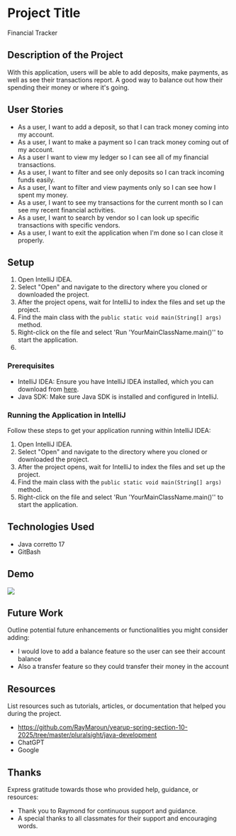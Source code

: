 # Project Title
Financial Tracker

## Description of the Project

With this application, users will be able to add deposits, make payments, as well as see their transactions report. A good way to balance out how their spending their money or where it's going.


## User Stories

- As a user, I want to add a deposit, so that I can track money coming into my account.
- As a user, I want to make a payment so I can track money coming out of my account.
- As a user I want to view my ledger so I can see all of my financial transactions.
- As a user, I want to filter and see only deposits so I can track incoming funds easily.
- As a user, I want to filter and view payments only so I can see how I spent my money.
- As a user, I want to see my transactions for the current month so I can see my recent financial activities.
- As a user, I want to search by vendor so I can look up specific transactions with specific vendors.
- As a user, I want to exit the application when I'm done so I can close it properly.

## Setup

1. Open IntelliJ IDEA.
2. Select "Open" and navigate to the directory where you cloned or downloaded the project.
3. After the project opens, wait for IntelliJ to index the files and set up the project.
4. Find the main class with the `public static void main(String[] args)` method.
5. Right-click on the file and select 'Run 'YourMainClassName.main()'' to start the application.
6. 
### Prerequisites

- IntelliJ IDEA: Ensure you have IntelliJ IDEA installed, which you can download from [here](https://www.jetbrains.com/idea/download/).
- Java SDK: Make sure Java SDK is installed and configured in IntelliJ.

### Running the Application in IntelliJ

Follow these steps to get your application running within IntelliJ IDEA:

1. Open IntelliJ IDEA.
2. Select "Open" and navigate to the directory where you cloned or downloaded the project.
3. After the project opens, wait for IntelliJ to index the files and set up the project.
4. Find the main class with the `public static void main(String[] args)` method.
5. Right-click on the file and select 'Run 'YourMainClassName.main()'' to start the application.

## Technologies Used

- Java corretto 17
- GitBash

## Demo
![](https://media1.giphy.com/media/v1.Y2lkPTc5MGI3NjExamFlbTlkbzBqbWplMmw2eDJ4YWVhdzBnd3IydHR0amN4bTVpOXd4diZlcD12MV9pbnRlcm5hbF9naWZfYnlfaWQmY3Q9Zw/PsvQiKj0RbVECG2VmV/giphy.gif)


## Future Work

Outline potential future enhancements or functionalities you might consider adding:

- I would love to add a balance feature so the user can see their account balance
- Also a transfer feature so they could transfer their money in the account

## Resources

List resources such as tutorials, articles, or documentation that helped you during the project.

- https://github.com/RayMaroun/yearup-spring-section-10-2025/tree/master/pluralsight/java-development
- ChatGPT
- Google

## Thanks

Express gratitude towards those who provided help, guidance, or resources:

- Thank you to Raymond for continuous support and guidance.
- A special thanks to all classmates for their support and encouraging words.
 